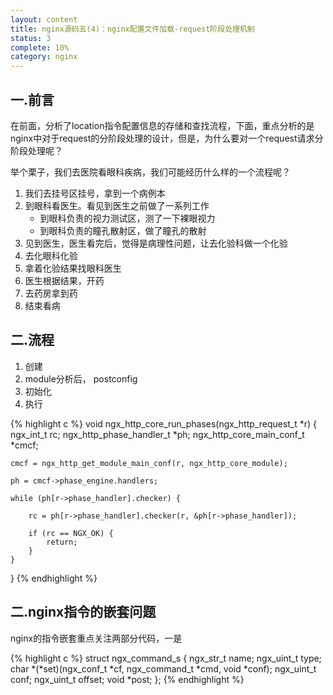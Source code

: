 ```yaml
---
layout: content
title: nginx源码五(4)：nginx配置文件加载-request阶段处理机制
status: 3
complete: 10% 
category: nginx
---
```


## 一.前言

在前面，分析了location指令配置信息的存储和查找流程，下面，重点分析的是nginx中对于request的分阶段处理的设计，但是，为什么要对一个request请求分阶段处理呢？

举个栗子，我们去医院看眼科疾病，我们可能经历什么样的一个流程呢？

1. 我们去挂号区挂号，拿到一个病例本
2. 到眼科看医生。看见到医生之前做了一系列工作
    - 到眼科负责的视力测试区，测了一下裸眼视力
    - 到眼科负责的瞳孔散射区，做了瞳孔的散射
3. 见到医生，医生看完后，觉得是病理性问题，让去化验科做一个化验
4. 去化眼科化验
5. 拿着化验结果找眼科医生
6. 医生根据结果，开药
7. 去药房拿到药
8. 结束看病








## 二.流程
1. 创建
2. module分析后， postconfig
3. 初始化
4. 执行

{% highlight c %}
void
ngx_http_core_run_phases(ngx_http_request_t *r)
{
    ngx_int_t                   rc;
    ngx_http_phase_handler_t   *ph;
    ngx_http_core_main_conf_t  *cmcf;

    cmcf = ngx_http_get_module_main_conf(r, ngx_http_core_module);

    ph = cmcf->phase_engine.handlers;

    while (ph[r->phase_handler].checker) {

        rc = ph[r->phase_handler].checker(r, &ph[r->phase_handler]);

        if (rc == NGX_OK) {
            return;
        }
    }
}
{% endhighlight %}

## 二.nginx指令的嵌套问题

nginx的指令嵌套重点关注两部分代码，一是

{% highlight c %}
struct ngx_command_s {
    ngx_str_t             name;
    ngx_uint_t            type;
    char               *(*set)(ngx_conf_t *cf, ngx_command_t *cmd, void *conf);
    ngx_uint_t            conf;
    ngx_uint_t            offset;
    void                 *post;
};
{% endhighlight %}




